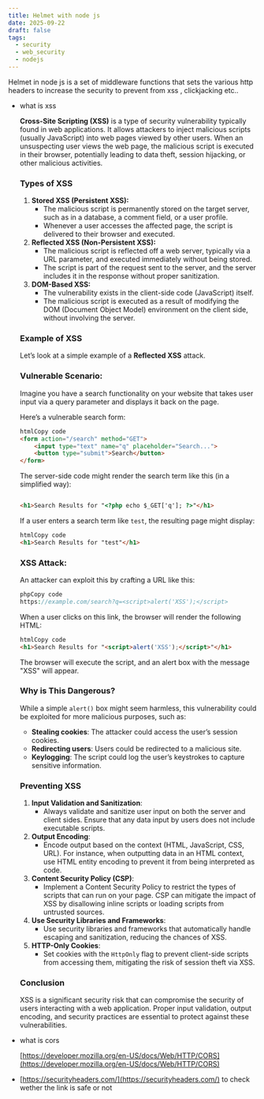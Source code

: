 ```yaml
---
title: Helmet with node js
date: 2025-09-22
draft: false
tags:
  - security
  - web_security
  - nodejs
---
```



Helmet in node js  is a set of middleware functions that sets the various http headers to increase the security to prevent from xss , clickjacking etc..

- what is xss
    
    **Cross-Site Scripting (XSS)** is a type of security vulnerability typically found in web applications. It allows attackers to inject malicious scripts (usually JavaScript) into web pages viewed by other users. When an unsuspecting user views the web page, the malicious script is executed in their browser, potentially leading to data theft, session hijacking, or other malicious activities.
    
    ### Types of XSS
    
    1. **Stored XSS (Persistent XSS):**
        - The malicious script is permanently stored on the target server, such as in a database, a comment field, or a user profile.
        - Whenever a user accesses the affected page, the script is delivered to their browser and executed.
    2. **Reflected XSS (Non-Persistent XSS):**
        - The malicious script is reflected off a web server, typically via a URL parameter, and executed immediately without being stored.
        - The script is part of the request sent to the server, and the server includes it in the response without proper sanitization.
    3. **DOM-Based XSS:**
        - The vulnerability exists in the client-side code (JavaScript) itself.
        - The malicious script is executed as a result of modifying the DOM (Document Object Model) environment on the client side, without involving the server.
    
    ### Example of XSS
    
    Let’s look at a simple example of a **Reflected XSS** attack.
    
    ### Vulnerable Scenario:
    
    Imagine you have a search functionality on your website that takes user input via a query parameter and displays it back on the page.
    
    Here’s a vulnerable search form:
    
    ```html
    htmlCopy code
    <form action="/search" method="GET">
        <input type="text" name="q" placeholder="Search...">
        <button type="submit">Search</button>
    </form>
    
    ```
    
    The server-side code might render the search term like this (in a simplified way):
    
    ```html
    
    <h1>Search Results for "<?php echo $_GET['q']; ?>"</h1>
    
    ```
    
    If a user enters a search term like `test`, the resulting page might display:
    
    ```html
    htmlCopy code
    <h1>Search Results for "test"</h1>
    
    ```
    
    ### XSS Attack:
    
    An attacker can exploit this by crafting a URL like this:
    
    ```php
    phpCopy code
    https://example.com/search?q=<script>alert('XSS');</script>
    
    ```
    
    When a user clicks on this link, the browser will render the following HTML:
    
    ```html
    htmlCopy code
    <h1>Search Results for "<script>alert('XSS');</script>"</h1>
    
    ```
    
    The browser will execute the script, and an alert box with the message "XSS" will appear.
    
    ### Why is This Dangerous?
    
    While a simple `alert()` box might seem harmless, this vulnerability could be exploited for more malicious purposes, such as:
    
    - **Stealing cookies**: The attacker could access the user’s session cookies.
    - **Redirecting users**: Users could be redirected to a malicious site.
    - **Keylogging**: The script could log the user’s keystrokes to capture sensitive information.
    
    ### Preventing XSS
    
    1. **Input Validation and Sanitization**:
        - Always validate and sanitize user input on both the server and client sides. Ensure that any data input by users does not include executable scripts.
    2. **Output Encoding**:
        - Encode output based on the context (HTML, JavaScript, CSS, URL). For instance, when outputting data in an HTML context, use HTML entity encoding to prevent it from being interpreted as code.
    3. **Content Security Policy (CSP)**:
        - Implement a Content Security Policy to restrict the types of scripts that can run on your page. CSP can mitigate the impact of XSS by disallowing inline scripts or loading scripts from untrusted sources.
    4. **Use Security Libraries and Frameworks**:
        - Use security libraries and frameworks that automatically handle escaping and sanitization, reducing the chances of XSS.
    5. **HTTP-Only Cookies**:
        - Set cookies with the `HttpOnly` flag to prevent client-side scripts from accessing them, mitigating the risk of session theft via XSS.
    
    ### Conclusion
    
    XSS is a significant security risk that can compromise the security of users interacting with a web application. Proper input validation, output encoding, and security practices are essential to protect against these vulnerabilities.
    
- what is cors
    
    [https://developer.mozilla.org/en-US/docs/Web/HTTP/CORS](https://developer.mozilla.org/en-US/docs/Web/HTTP/CORS)
    
- [https://securityheaders.com/](https://securityheaders.com/) to check wether the link is safe or not